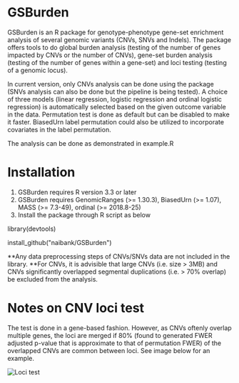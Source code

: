 # GSBurden

GSBurden is an R package for genotype-phenotype gene-set enrichment analysis of several genomic variants (CNVs, SNVs and Indels). The package offers tools to do global burden analysis (testing of the number of genes impacted by CNVs or the number of CNVs), gene-set burden analysis (testing of the number of genes within a gene-set) and loci testing (testing of a genomic locus).

In current version, only CNVs analysis can be done using the package (SNVs analysis can also be done but the pipeline is being tested). A choice of three models (linear regression, logistic regression and ordinal logistic regression) is automatically selected based on the given outcome variable in the data. Permutation test is done as default but can be disabled to make it faster. BiasedUrn label permutation could also be utilized to incorporate covariates in the label permutation. 

The analysis can be done as demonstrated in example.R

# Installation
1. GSBurden requires R version 3.3 or later
2. GSBurden requires GenomicRanges (>= 1.30.3), BiasedUrn (>= 1.07), MASS (>= 7.3-49), ordinal (>= 2018.8-25)
3. Install the package through R script as below 

library(devtools)

install_github("naibank/GSBurden")

**Any data preprocessing steps of CNVs/SNVs data are not included in the library. 
**For CNVs, it is advisible that large CNVs (i.e. size > 3MB) and CNVs significantly overlapped segmental duplications (i.e. > 70% overlap) be excluded from the analysis. 

# Notes on CNV loci test
The test is done in a gene-based fashion. However, as CNVs oftenly overlap multiple genes, the loci are merged if 80% (found to generated FWER adjusted p-value that is approximate to that of permutation FWER) of the overlapped CNVs are common between loci. See image below for an example.

![Loci test](https://github.com/naibank/GSBurden/blob/master/material/loci%20test.jpg)
